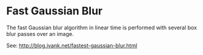 # Fast Gaussian Blur
The fast Gaussian blur algorithm in linear time is performed with several box blur passes over an image.

See: http://blog.ivank.net/fastest-gaussian-blur.html